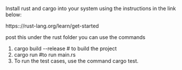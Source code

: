 Install rust and cargo into your system using the instructions in the link below:

https:://rust-lang.org/learn/get-started

post this under the rust folder you can use the commands
1. cargo build --release # to build the project
2. cargo run #to run main.rs
3. To run the test cases, use the command cargo test. 

